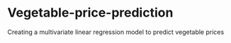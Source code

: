 # Vegetable-price-prediction
Creating a multivariate linear regression model to predict vegetable prices
